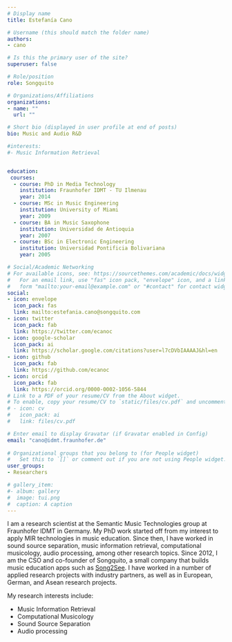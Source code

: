 ```yaml
---
# Display name
title: Estefanía Cano

# Username (this should match the folder name)
authors:
- cano

# Is this the primary user of the site?
superuser: false

# Role/position
role: Songquito

# Organizations/Affiliations
organizations:
- name: ""
  url: ""

# Short bio (displayed in user profile at end of posts)
bio: Music and Audio R&D

#interests:
#- Music Information Retrieval 


education:
 courses:
  - course: PhD in Media Technology
    institution: Fraunhofer IDMT - TU Ilmenau
    year: 2014
  - course: MSc in Music Engineering
    institution: University of Miami
    year: 2009
  - course: BA in Music Saxophone
    institution: Universidad de Antioquia
    year: 2007
  - course: BSc in Electronic Engineering
    institution: Universidad Pontificia Bolivariana
    year: 2005

# Social/Academic Networking
# For available icons, see: https://sourcethemes.com/academic/docs/widgets/#icons
#   For an email link, use "fas" icon pack, "envelope" icon, and a link in the
#   form "mailto:your-email@example.com" or "#contact" for contact widget.
social:
- icon: envelope
  icon_pack: fas
  link: mailto:estefania.cano@songquito.com
- icon: twitter
  icon_pack: fab
  link: https://twitter.com/ecanoc
- icon: google-scholar
  icon_pack: ai
  link: https://scholar.google.com/citations?user=l7cDVbIAAAAJ&hl=en
- icon: github
  icon_pack: fab
  link: https://github.com/ecanoc
- icon: orcid
  icon_pack: fab
  link: https://orcid.org/0000-0002-1056-5844
# Link to a PDF of your resume/CV from the About widget.
# To enable, copy your resume/CV to `static/files/cv.pdf` and uncomment the lines below.  
# - icon: cv
#   icon_pack: ai
#   link: files/cv.pdf

# Enter email to display Gravatar (if Gravatar enabled in Config)
email: "cano@idmt.fraunhofer.de"
  
# Organizational groups that you belong to (for People widget)
#   Set this to `[]` or comment out if you are not using People widget.  
user_groups:
- Researchers

# gallery_item:
#- album: gallery
#  image: tui.png
#  caption: A caption
---
```


I am a  research scientist at the Semantic Music Technologies group at Fraunhofer IDMT in Germany. My PhD work started off from my interest to apply MIR technologies in music education. 
Since then, I have worked in sound source separation, music information retrieval, computational musicology, audio processing, among other research topics. Since 2012, I am the CSO and co-founder of Songquito, a small company that builds 
music education apps such as [Song2See](https://www.song2see.com). I have worked in a number of applied research projects with industry partners, as well as in European, German, and Asean research projects.

My research interests include:

- Music Information Retrieval 
- Computational Musicology
- Sound Source Separation
- Audio processing


